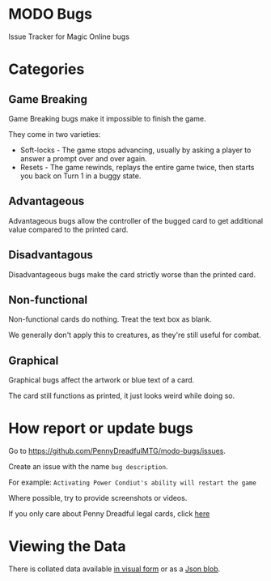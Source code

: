 # MODO Bugs
Issue Tracker for Magic Online bugs

# Categories

## Game Breaking

Game Breaking bugs make it impossible to finish the game.

They come in two varieties:
* Soft-locks - The game stops advancing, usually by asking a player to answer a prompt over and over again.
* Resets - The game rewinds, replays the entire game twice, then starts you back on Turn 1 in a buggy state.

## Advantageous

Advantageous bugs allow the controller of the bugged card to get additional value compared to the printed card.

## Disadvantagous

Disadvantageous bugs make the card strictly worse than the printed card.

## Non-functional

Non-functional cards do nothing.  Treat the text box as blank.

We generally don't apply this to creatures, as they're still useful for combat.

## Graphical

Graphical bugs affect the artwork or blue text of a card.

The card still functions as printed, it just looks weird while doing so.

# How report or update bugs

Go to <https://github.com/PennyDreadfulMTG/modo-bugs/issues>.

Create an issue with the name `bug description`.

For example: `Activating Power Condiut's ability will restart the game`

Where possible, try to provide screenshots or videos.

If you only care about Penny Dreadful legal cards, click [here](https://github.com/PennyDreadfulMTG/modo-bugs/issues?q=is%3Aopen+is%3Aissue+label%3A%22Affects+PD%22)

# Viewing the Data

There is collated data available [in visual form](https://pennydreadfulmagic.com/bugs) or as a [Json blob](https://pennydreadfulmtg.github.io/modo-bugs/bugs.json).
